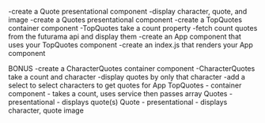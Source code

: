 -create a Quote presentational component
-display character, quote, and image
-create a Quotes presentational component
-create a TopQuotes container component
-TopQuotes take a count property
-fetch count quotes from the futurama api and display them
-create an App component that uses your TopQuotes component
-create an index.js that renders your App component

BONUS
-create a CharacterQuotes container component
-CharacterQuotes take a count and character
-display quotes by only that character
-add a select to select characters to get quotes for
App
  TopQuotes - container component - takes a count, uses service then passes array
    Quotes - presentational - displays quote(s)
      Quote - presentational - displays character, quote image

